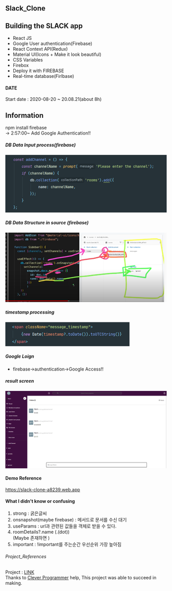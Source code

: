 ## Slack_Clone

## Building the SLACK app
* React JS
* Google User authentication(Firebase)
* React Context API(Redux)
* Material UI(Icons + Make it look beautiful)
* CSS Variables
* Firebox
* Deploy it with FIREBASE
* Real-time database(Firlbase)

#### DATE
Start date : 2020-08-20 ~ 20.08.21(about 8h)<br>  
## Information
npm install firebase<br>
-> 2:57:00~ Add Google Authentication!! <br>

##### DB Data Input process(firebase)
![Add_Database](./image/Add_Database.png)<br>
##### DB Data Structure in source (firebase)
![DB_structure](./image/DB_structure.png) <br>
##### timestamp processing
![timestamp](./image/Time.png) <br>


##### Google Loign
* firebase->authentication->Google Access!!<br>
 
##### result screen
![timestamp](./image/demo.png) <br>

#### Demo Reference<br>
https://slack-clone-a8239.web.app

#### What I didn't know or confusing
1. strong : 굵은글씨 <br>
2. onsnapshot(maybe firebase) : 메서드로 문서를 수신 대기 <br> 
3. useParams : url과 관련된 값들을 객체로 받을 수 있다. <br>
4. roomDetails?.name (.(dot)) <br> (Maybe 존재하면 )
5. important : !important를 주는순간 우선순위 가장 높아짐 <br>

###### Project_References 
Project : [LINK](https://www.youtube.com/watch?v=Oo4ziTddOxs) <br>
Thanks to [Clever Programmer](https://www.youtube.com/channel/UCqrILQNl5Ed9Dz6CGMyvMTQ) help, This project was able to succeed in making.
